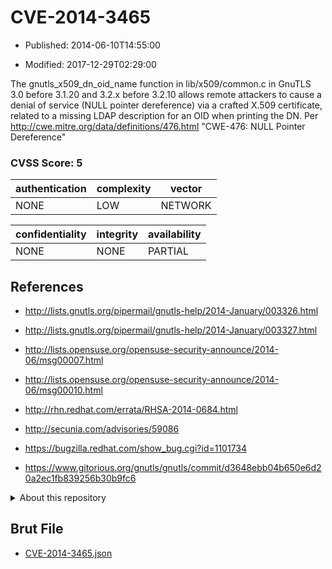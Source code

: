 # CVE-2014-3465

- Published: 2014-06-10T14:55:00

- Modified: 2017-12-29T02:29:00

The gnutls_x509_dn_oid_name function in lib/x509/common.c in GnuTLS 3.0 before 3.1.20 and 3.2.x before 3.2.10 allows remote attackers to cause a denial of service (NULL pointer dereference) via a crafted X.509 certificate, related to a missing LDAP description for an OID when printing the DN. Per http://cwe.mitre.org/data/definitions/476.html
"CWE-476: NULL Pointer Dereference"

### CVSS Score: **5**

| authentication | complexity | vector |
| --- | --- | --- |
| NONE | LOW | NETWORK |

| confidentiality | integrity | availability |
| --- | --- | --- |
| NONE | NONE | PARTIAL |

## References

* http://lists.gnutls.org/pipermail/gnutls-help/2014-January/003326.html

* http://lists.gnutls.org/pipermail/gnutls-help/2014-January/003327.html

* http://lists.opensuse.org/opensuse-security-announce/2014-06/msg00007.html

* http://lists.opensuse.org/opensuse-security-announce/2014-06/msg00010.html

* http://rhn.redhat.com/errata/RHSA-2014-0684.html

* http://secunia.com/advisories/59086

* https://bugzilla.redhat.com/show_bug.cgi?id=1101734

* https://www.gitorious.org/gnutls/gnutls/commit/d3648ebb04b650e6d20a2ec1fb839256b30b9fc6

<details>
<summary>About this repository</summary> 

  This repository is part of the project [Live Hack CVE](https://github.com/Live-Hack-CVE). Main website can be found [www.live-hack.org](https://www.live-hack.org) 
  
  Made by [Sn0wAlice](https://github.com/Sn0wAlice) for the people that care about security and need to have a feed of the latest CVEs. Hope you enjoy it, don't forget to star the repo and follow me on [Twitter](https://twitter.com/Sn0wAlice) and [Github](https://github.com/Sn0wAlice). And that is my [personnal website](https://www.alice-snow.me/)

  - [Home Page](https://github.com/Live-Hack-CVE)
  - [Framework](https://github.com/Live-Hack-CVE/cve-framework)
  - [CVE database](https://github.com/Live-Hack-CVE/full_database)
  - [Changelog](https://github.com/Live-Hack-CVE/Changelog)
</details>

## Brut File

* [CVE-2014-3465.json](https://raw.githubusercontent.com/Live-Hack-CVE/full_database/main/cves/2014/CVE-2014-3465.json)

